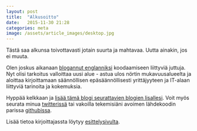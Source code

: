```yaml
---
layout: post
title:  "Alkusoitto"
date:   2015-11-30 21:28
categories: meta
image: /assets/article_images/desktop.jpg
---
```


Tästä saa alkunsa toivottavasti jotain suurta ja mahtavaa. Uutta ainakin, jos ei muuta.

Olen joskus aikanaan [blogannut englanniksi](http://nnarhinen.github.io) koodaamiseen
liittyviä juttuja. Nyt olisi tarkoitus valloittaa uusi alue - astua ulos nörtin
mukavuusalueelta ja aloittaa kirjoittamaan säännöllisen epäsäännöllisesti yrittäjyyteen
ja IT-alaan liittyviä tarinoita ja kokemuksia.

Hyppää kelkkaan ja [lisää tämä blogi seurattavien blogien lisallesi](/feed.xml). Voit
myös seurata minua [twitterissä](https://twitter.com/nnarhinen) tai vakoilla tekemisiäni
avoimen lähdekoodin parissa [githubissa](https://github.com/nnarhinen).

Lisää tietoa kirjoittajassta löytyy [esittelysivulta](/tietoa/).
